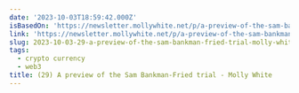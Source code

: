 ```yaml
---
date: '2023-10-03T18:59:42.000Z'
isBasedOn: 'https://newsletter.mollywhite.net/p/a-preview-of-the-sam-bankman-fried'
link: 'https://newsletter.mollywhite.net/p/a-preview-of-the-sam-bankman-fried'
slug: 2023-10-03-29-a-preview-of-the-sam-bankman-fried-trial-molly-white
tags:
  - crypto currency
  - web3
title: (29) A preview of the Sam Bankman-Fried trial - Molly White
---
```


